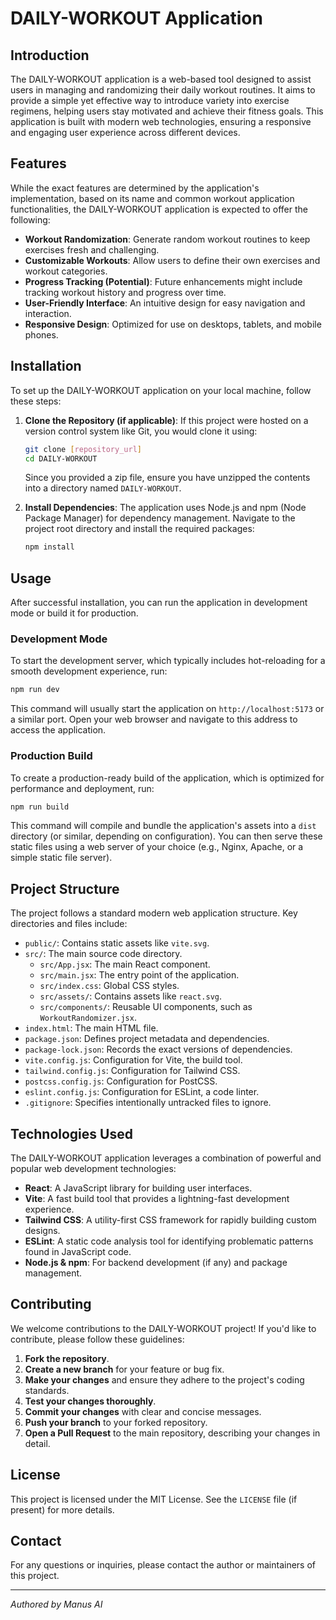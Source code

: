 # DAILY-WORKOUT Application

## Introduction

The DAILY-WORKOUT application is a web-based tool designed to assist users in managing and randomizing their daily workout routines. It aims to provide a simple yet effective way to introduce variety into exercise regimens, helping users stay motivated and achieve their fitness goals. This application is built with modern web technologies, ensuring a responsive and engaging user experience across different devices.

## Features

While the exact features are determined by the application's implementation, based on its name and common workout application functionalities, the DAILY-WORKOUT application is expected to offer the following:

*   **Workout Randomization**: Generate random workout routines to keep exercises fresh and challenging.
*   **Customizable Workouts**: Allow users to define their own exercises and workout categories.
*   **Progress Tracking (Potential)**: Future enhancements might include tracking workout history and progress over time.
*   **User-Friendly Interface**: An intuitive design for easy navigation and interaction.
*   **Responsive Design**: Optimized for use on desktops, tablets, and mobile phones.

## Installation

To set up the DAILY-WORKOUT application on your local machine, follow these steps:

1.  **Clone the Repository (if applicable)**: If this project were hosted on a version control system like Git, you would clone it using:
    ```bash
    git clone [repository_url]
    cd DAILY-WORKOUT
    ```
    Since you provided a zip file, ensure you have unzipped the contents into a directory named `DAILY-WORKOUT`.

2.  **Install Dependencies**: The application uses Node.js and npm (Node Package Manager) for dependency management. Navigate to the project root directory and install the required packages:
    ```bash
    npm install
    ```

## Usage

After successful installation, you can run the application in development mode or build it for production.

### Development Mode

To start the development server, which typically includes hot-reloading for a smooth development experience, run:

```bash
npm run dev
```

This command will usually start the application on `http://localhost:5173` or a similar port. Open your web browser and navigate to this address to access the application.

### Production Build

To create a production-ready build of the application, which is optimized for performance and deployment, run:

```bash
npm run build
```

This command will compile and bundle the application's assets into a `dist` directory (or similar, depending on configuration). You can then serve these static files using a web server of your choice (e.g., Nginx, Apache, or a simple static file server).

## Project Structure

The project follows a standard modern web application structure. Key directories and files include:

*   `public/`: Contains static assets like `vite.svg`.
*   `src/`: The main source code directory.
    *   `src/App.jsx`: The main React component.
    *   `src/main.jsx`: The entry point of the application.
    *   `src/index.css`: Global CSS styles.
    *   `src/assets/`: Contains assets like `react.svg`.
    *   `src/components/`: Reusable UI components, such as `WorkoutRandomizer.jsx`.
*   `index.html`: The main HTML file.
*   `package.json`: Defines project metadata and dependencies.
*   `package-lock.json`: Records the exact versions of dependencies.
*   `vite.config.js`: Configuration for Vite, the build tool.
*   `tailwind.config.js`: Configuration for Tailwind CSS.
*   `postcss.config.js`: Configuration for PostCSS.
*   `eslint.config.js`: Configuration for ESLint, a code linter.
*   `.gitignore`: Specifies intentionally untracked files to ignore.

## Technologies Used

The DAILY-WORKOUT application leverages a combination of powerful and popular web development technologies:

*   **React**: A JavaScript library for building user interfaces.
*   **Vite**: A fast build tool that provides a lightning-fast development experience.
*   **Tailwind CSS**: A utility-first CSS framework for rapidly building custom designs.
*   **ESLint**: A static code analysis tool for identifying problematic patterns found in JavaScript code.
*   **Node.js & npm**: For backend development (if any) and package management.

## Contributing

We welcome contributions to the DAILY-WORKOUT project! If you'd like to contribute, please follow these guidelines:

1.  **Fork the repository**.
2.  **Create a new branch** for your feature or bug fix.
3.  **Make your changes** and ensure they adhere to the project's coding standards.
4.  **Test your changes thoroughly**.
5.  **Commit your changes** with clear and concise messages.
6.  **Push your branch** to your forked repository.
7.  **Open a Pull Request** to the main repository, describing your changes in detail.

## License

This project is licensed under the MIT License. See the `LICENSE` file (if present) for more details.

## Contact

For any questions or inquiries, please contact the author or maintainers of this project.

---

*Authored by Manus AI*

